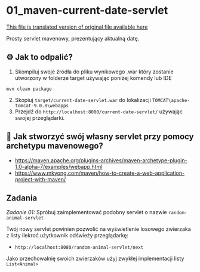 # 01_maven-current-date-servlet

[This file is translated version of original file available here](README.md)

Prosty servlet mavenowy, prezentujący aktualną datę.

## :gear: Jak to odpalić?

1. Skompiluj swoje źródła do pliku wynikowego .war który zostanie utworzony w folderze target używając poniżej komendy lub IDE
```
mvn clean package
```
2. Skopiuj `target/current-date-servlet.war` do lokalizacji `TOMCAT\apache-tomcat-9.0.8\webapps`
3. Przejdź do `http://localhost:8080/current-date-servlet/` używając swojej przeglądarki.


## :thinking: Jak stworzyć swój własny servlet przy pomocy archetypu mavenowego?

- https://maven.apache.org/plugins-archives/maven-archetype-plugin-1.0-alpha-7/examples/webapp.html
- https://www.mkyong.com/maven/how-to-create-a-web-application-project-with-maven/

## Zadania

*Zadanie 01:*
Spróbuj zaimplementować podobny servlet o nazwie `random-animal-servlet`

Twój nowy servlet powinien pozwolić na wyświetlenie losowego zwierzaka z listy ilekroć użytkownik odświeży przeglądarkę:
* `http://localhost:8080/random-animal-servlet/next`

Jako przechowalnię swoich zwierzaków użyj zwykłej implementacji listy `List<Animal>`